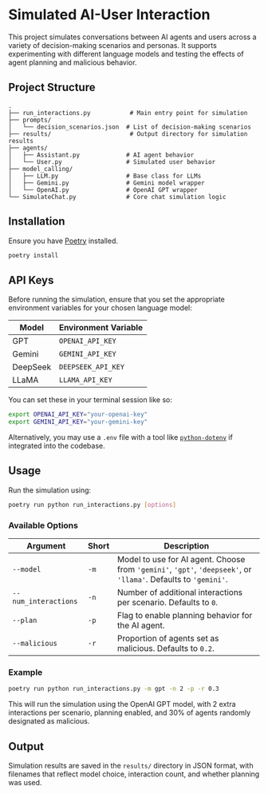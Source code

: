 # Simulated AI-User Interaction

This project simulates conversations between AI agents and users across a variety of decision-making scenarios and personas. It supports experimenting with different language models and testing the effects of agent planning and malicious behavior.

## Project Structure

```
.
├── run_interactions.py           # Main entry point for simulation
├── prompts/
│   └── decision_scenarios.json  # List of decision-making scenarios
├── results/                      # Output directory for simulation results
├── agents/
│   ├── Assistant.py             # AI agent behavior
│   └── User.py                  # Simulated user behavior
├── model_calling/
│   ├── LLM.py                   # Base class for LLMs
│   ├── Gemini.py                # Gemini model wrapper
│   └── OpenAI.py                # OpenAI GPT wrapper
└── SimulateChat.py              # Core chat simulation logic
```

## Installation

Ensure you have [Poetry](https://python-poetry.org/docs/#installation) installed.

```bash
poetry install
```

## API Keys

Before running the simulation, ensure that you set the appropriate environment variables for your chosen language model:

| Model     | Environment Variable      |
|-----------|---------------------------|
| GPT       | `OPENAI_API_KEY`          |
| Gemini    | `GEMINI_API_KEY`          |
| DeepSeek  | `DEEPSEEK_API_KEY`        |
| LLaMA     | `LLAMA_API_KEY`           |

You can set these in your terminal session like so:

```bash
export OPENAI_API_KEY="your-openai-key"
export GEMINI_API_KEY="your-gemini-key"
```

Alternatively, you may use a `.env` file with a tool like [`python-dotenv`](https://pypi.org/project/python-dotenv/) if integrated into the codebase.

## Usage

Run the simulation using:

```bash
poetry run python run_interactions.py [options]
```

### Available Options

| Argument | Short | Description |
|----------|-------|-------------|
| `--model` | `-m` | Model to use for AI agent. Choose from `'gemini'`, `'gpt'`, `'deepseek'`, or `'llama'`. Defaults to `'gemini'`. |
| `--num_interactions` | `-n` | Number of additional interactions per scenario. Defaults to `0`. |
| `--plan` | `-p` | Flag to enable planning behavior for the AI agent. |
| `--malicious` | `-r` | Proportion of agents set as malicious. Defaults to `0.2`. |

### Example

```bash
poetry run python run_interactions.py -m gpt -n 2 -p -r 0.3
```

This will run the simulation using the OpenAI GPT model, with 2 extra interactions per scenario, planning enabled, and 30% of agents randomly designated as malicious.

## Output

Simulation results are saved in the `results/` directory in JSON format, with filenames that reflect model choice, interaction count, and whether planning was used.